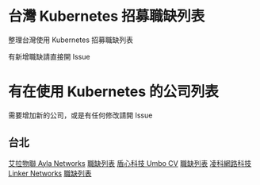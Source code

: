 台灣 Kubernetes 招募職缺列表
===

整理台灣使用 Kubernetes 招募職缺列表

有新增職缺請直接開 Issue

# 有在使用 Kubernetes 的公司列表

需要增加新的公司，或是有任何修改請開 Issue

## 台北

[艾拉物聯 Ayla Networks](https://www.aylanetworks.com/) [職缺列表](https://www.104.com.tw/jobbank/custjob/index.php?r=cust&j=513b436c35373f6831333b64393f371a72a2a2a6e425d5d2674j49)
[盾心科技 Umbo CV](https://umbocv.ai/) [職缺列表](https://www.104.com.tw/jobbank/custjob/index.php?r=cust&j=493b436c35373f6831333b64393f371a72a2a2a6c42373b2674j57)
[凌科網路科技 Linker Networks](https://www.linkernetworks.com/) [職缺列表](https://www.104.com.tw/jobbank/custjob/index.php?r=cust&j=5d39416a33353d662f313962373d35186282828254135456795j00)
